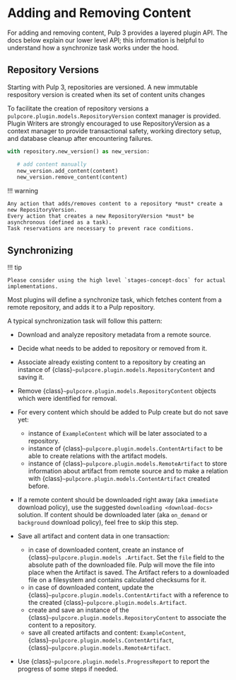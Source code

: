 # Adding and Removing Content

For adding and removing content, Pulp 3 provides a layered plugin API. The docs below explain our
lower level API; this information is helpful to understand how a synchronize task works under the
hood.

## Repository Versions

Starting with Pulp 3, repositories are versioned. A new immutable respository version is created
when its set of content units changes

To facilitate the creation of repository versions a
`pulpcore.plugin.models.RepositoryVersion` context manager is provided. Plugin Writers are
strongly encouraged to use RepositoryVersion as a context manager to provide transactional safety,
working directory setup, and database cleanup after encountering failures.

```python
with repository.new_version() as new_version:

   # add content manually
   new_version.add_content(content)
   new_version.remove_content(content)
```

!!! warning

    Any action that adds/removes content to a repository *must* create a new RepositoryVersion.
    Every action that creates a new RepositoryVersion *must* be asynchronous (defined as a task).
    Task reservations are necessary to prevent race conditions.

## Synchronizing

!!! tip

    Please consider using the high level `stages-concept-docs` for actual implementations.

Most plugins will define a synchronize task, which fetches content from a remote repository, and
adds it to a Pulp repository.

A typical synchronization task will follow this pattern:

- Download and analyze repository metadata from a remote source.

- Decide what needs to be added to repository or removed from it.

- Associate already existing content to a repository by creating an instance of
  {class}`~pulpcore.plugin.models.RepositoryContent` and saving it.

- Remove {class}`~pulpcore.plugin.models.RepositoryContent` objects which were identified for
  removal.

- For every content which should be added to Pulp create but do not save yet:

  - instance of `ExampleContent` which will be later associated to a repository.
  - instance of {class}`~pulpcore.plugin.models.ContentArtifact` to be able to create relations with
    the artifact models.
  - instance of {class}`~pulpcore.plugin.models.RemoteArtifact` to store information about artifact
    from remote source and to make a relation with {class}`~pulpcore.plugin.models.ContentArtifact`
    created before.

- If a remote content should be downloaded right away (aka `immediate` download policy), use
  the suggested  `downloading <download-docs>` solution. If content should be downloaded
  later (aka `on_demand` or `background` download policy), feel free to skip this step.

- Save all artifact and content data in one transaction:

  - in case of downloaded content, create an instance of
    {class}`~pulpcore.plugin.models .Artifact`. Set the `file` field to the
    absolute path of the downloaded file. Pulp will move the file into place
    when the Artifact is saved. The Artifact refers to a downloaded file on a
    filesystem and contains calculated checksums for it.
  - in case of downloaded content, update the {class}`~pulpcore.plugin.models.ContentArtifact` with
    a reference to the created {class}`~pulpcore.plugin.models.Artifact`.
  - create and save an instance of the {class}`~pulpcore.plugin.models.RepositoryContent` to
    associate the content to a repository.
  - save all created artifacts and content: `ExampleContent`,
    {class}`~pulpcore.plugin.models.ContentArtifact`,
    {class}`~pulpcore.plugin.models.RemoteArtifact`.

- Use {class}`~pulpcore.plugin.models.ProgressReport` to report the progress of some steps if needed.

